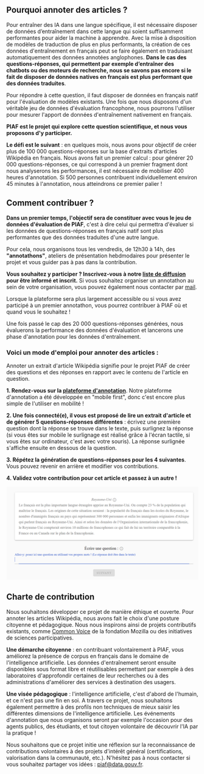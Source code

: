 ## Pourquoi annoter des articles ?

Pour entraîner des IA dans une langue spécifique, il est nécessaire disposer de données d’entraînement dans cette langue qui soient suffisamment performantes pour aider la machine à apprendre. Avec la mise à disposition de modèles de traduction de plus en plus performants, la création de ces données d'entraînement en français peut se faire également en traduisant automatiquement des données annotées anglophones. **Dans le cas des questions-réponses, qui permettent par exemple d’entraîner des chatbots ou des moteurs de recherche, nous se savons pas encore si le fait de disposer de données natives en français est plus performant que des données traduites**. 

Pour répondre à cette question, il faut disposer de données en français natif pour l'évaluation de modèles existants. Une fois que nous disposons d'un véritable jeu de données d'évaluation francophone, nous pourrons l'utiliser pour mesurer l'apport de données d'entraînement nativement en français. 

**PIAF est le projet qui explore cette question scientifique, et nous vous proposons d'y participer.** 

**Le défi est le suivant** : en quelques mois, nous avons pour objectif de créer plus de 100 000 questions-réponses sur la base d'extraits d'articles Wikipédia en français. Nous avons fait un premier calcul : pour générer 20 000 questions-réponses, ce qui correspond à un premier fragment dont nous analyserons les performances, il est nécessaire de mobiliser 400 heures d'annotation. Si 500 personnes contribuent individuellement environ 45 minutes à l'annotation, nous atteindrons ce premier palier !

## Comment contribuer ?

**Dans un premier temps, l'objectif sera de constituer avec vous le jeu de données d'évaluation de PIAF**, c'est à dire celui qui permettra d'évaluer si les données de questions-réponses en français natif sont plus performantes que des données traduites d'une autre langue. 

Pour cela, nous organisons tous les vendredis, de 12h30 à 14h, des **"annotathons"**, ateliers de présentation hebdmodaires pour présenter le projet et vous guider pas à pas dans la contribution.

**Vous souhaitez y participer ? Inscrivez-vous à notre [liste de diffusion](https://framaforms.org/edite-piaf-venez-creer-avec-nous-des-ia-francophones-1571693137) pour être informé et inscrit.**
Si vous souhaitez organiser un annotathon au sein de votre organisation, vous pouvez également nous contacter par [mail](mailto:piaf@data.gouv.fr).

Lorsque la plateforme sera plus largement accessible ou si vous avez participé à un premier annotathon, vous pourrez contribuer à PIAF où et quand vous le souhaitez !

Une fois passé le cap des 20 000 questions-réponses générées, nous évaluerons la performance des données d'évaluation et lancerons une phase d'annotation pour les données d'entraînement.

### Voici un mode d'emploi pour annoter des articles :

Annoter un extrait d'article Wikipédia signifie pour le projet PIAF de créer des questions et des réponses en rapport avec le contenu de l'article en question.

**1. Rendez-vous sur la [plateforme d'annotation](https://piaf.etalab.studio/wait)**. Notre plateforme d'annotation a été développée en "mobile first", donc c'est encore plus simple de l'utiliser en mobilité !

**2. Une fois connecté(e), il vous est proposé de lire un extrait d'article et de générer 5 questions-réponses différentes** : écrivez une première question dont la réponse se trouve dans le texte, puis surlignez la réponse (si vous êtes sur mobile le surlignage est réalisé grâce à l'écran tactile, si vous êtes sur ordinateur, c'est avec votre souris). La réponse surlignée s'affiche ensuite en dessous de la question.

**3. Répétez la génération de questions-réponses pour les 4 suivantes**. Vous pouvez revenir en arrière et modifier vos contributions.

**4. Validez votre contribution pour cet article et passez à un autre !**

![alt text](img/piaf-texte-annotation.png "title")

## Charte de contribution
Nous souhaitons développer ce projet de manière éthique et ouverte. Pour annoter les articles Wikipédia, nous avons fait le choix d'une posture citoyenne et pédagogique. Nous nous inspirons ainsi de projets contributifs existants, comme [Common Voice](https://voice.mozilla.org) de la fondation Mozilla ou des initiatives de sciences participatives.

**Une démarche citoyenne** : en contribuant volontairement à PIAF, vous améliorez la présence de corpus en français dans le domaine de l'intelligence artificielle. Les données d'entraînement seront ensuite disponibles sous format libre et réutilisables permettant par exemple à des laboratoires d'approfondir certaines de leur recherches ou à des administrations d'améliorer des services à destination des usagers.

**Une visée pédagogique** : l'intelligence artificielle, c'est d'abord de l'humain, et ce n'est pas une fin en soi. A travers ce projet, nous souhaitons également permettre à des profils non techniques de mieux saisir les différentes dimensions de l'intelligence artificielle. Les événements d'annotation que nous organisons seront par exemple l'occasion pour des agents publics, des étudiants, et tout citoyen volontaire de découvrir l'IA par la pratique !

Nous souhaitons que ce projet initie une réflexion sur la reconnaissance de contributions volontaires à des projets d'intérêt général (certifications, valorisation dans la communauté, etc.). N'hésitez pas à nous contacter si vous souhaitez partager vos idées : [piaf@data.gouv.fr](mailto:piaf@data.gouv.fr).
